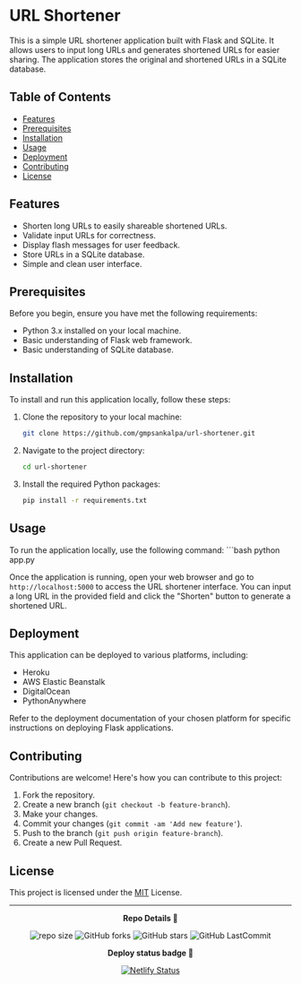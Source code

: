# URL Shortener

This is a simple URL shortener application built with Flask and SQLite. It allows users to input long URLs and generates shortened URLs for easier sharing. The application stores the original and shortened URLs in a SQLite database.

## Table of Contents

- [Features](#features)
- [Prerequisites](#prerequisites)
- [Installation](#installation)
- [Usage](#usage)
- [Deployment](#deployment)
- [Contributing](#contributing)
- [License](#license)

## Features

- Shorten long URLs to easily shareable shortened URLs.
- Validate input URLs for correctness.
- Display flash messages for user feedback.
- Store URLs in a SQLite database.
- Simple and clean user interface.

## Prerequisites

Before you begin, ensure you have met the following requirements:

- Python 3.x installed on your local machine.
- Basic understanding of Flask web framework.
- Basic understanding of SQLite database.

## Installation

To install and run this application locally, follow these steps:

1. Clone the repository to your local machine:
    ```bash
    git clone https://github.com/gmpsankalpa/url-shortener.git

2. Navigate to the project directory:
    ```bash
    cd url-shortener

3. Install the required Python packages:
    ```bash
    pip install -r requirements.txt

## Usage

To run the application locally, use the following command:
    ```bash
    python app.py

Once the application is running, open your web browser and go to `http://localhost:5000` to access the URL shortener interface. You can input a long URL in the provided field and click the "Shorten" button to generate a shortened URL.

## Deployment

This application can be deployed to various platforms, including:

- Heroku
- AWS Elastic Beanstalk
- DigitalOcean
- PythonAnywhere

Refer to the deployment documentation of your chosen platform for specific instructions on deploying Flask applications.

## Contributing
Contributions are welcome! Here's how you can contribute to this project:

1. Fork the repository.
2. Create a new branch (`git checkout -b feature-branch`).
3. Make your changes.
4. Commit your changes (`git commit -am 'Add new feature'`).
5. Push to the branch (`git push origin feature-branch`).
6. Create a new Pull Request.

## License

This project is licensed under the [MIT](LICENSE) License.

---

<p align="center">
<b>
  Repo Details 🤙
</b>
</p>

<div align="center">

   ![repo size](https://img.shields.io/github/repo-size/gmpsankalpa/url-shortener?label=Repo%20Size&style=for-the-badge&labelColor=black&color=20bf6b)
   ![GitHub forks](https://img.shields.io/github/forks/gmpsankalpa/url-shortener?&labelColor=black&color=0fb9b1&style=for-the-badge)
   ![GitHub stars](https://img.shields.io/github/stars/gmpsankalpa/url-shortener?&labelColor=black&color=f7b731&style=for-the-badge)
   ![GitHub LastCommit](https://img.shields.io/github/last-commit/gmpsankalpa/url-shortener?logo=github&labelColor=black&color=d1d8e0&style=for-the-badge)

</div>

<p align="center">
<b>
  Deploy status badge 🤖
</b>
</p>  

<div align="center">
   
   [![Netlify Status](https://api.netlify.com/api/v1/badges/f8c54f31-10f6-42a4-80e6-342090a3c60e/deploy-status)](https://app.netlify.com/sites/gmp-url-shortener/deploys)
</div>